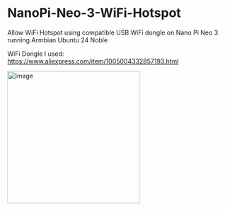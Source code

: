 # NanoPi-Neo-3-WiFi-Hotspot
Allow WiFi Hotspot using compatible USB WiFi dongle on Nano Pi Neo 3 running Armbian Ubuntu 24 Noble 

WiFi Dongle I used: https://www.aliexpress.com/item/1005004332857193.html

<img width="300" height="300" alt="image" src="https://github.com/user-attachments/assets/af159c4c-92bc-4f63-8522-24274bfdd6c9" />

